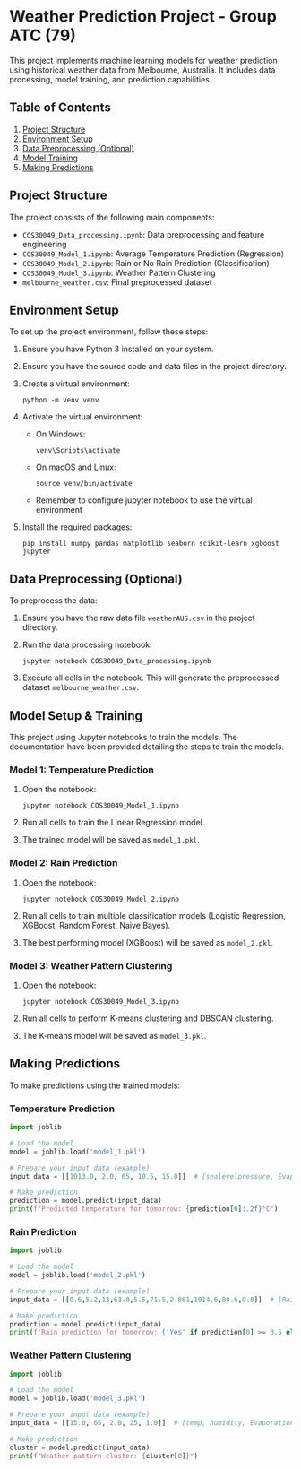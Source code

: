 # Weather Prediction Project - Group ATC (79)

This project implements machine learning models for weather prediction using historical weather data from Melbourne, Australia. It includes data processing, model training, and prediction capabilities.

## Table of Contents

1. [Project Structure](#project-structure)
2. [Environment Setup](#environment-setup)
3. [Data Preprocessing (Optional)](#data-preprocessing-optional)
4. [Model Training](#model-training)
5. [Making Predictions](#making-predictions)

## Project Structure

The project consists of the following main components:

- `COS30049_Data_processing.ipynb`: Data preprocessing and feature engineering
- `COS30049_Model_1.ipynb`: Average Temperature Prediction (Regression)
- `COS30049_Model_2.ipynb`: Rain or No Rain Prediction (Classification)
- `COS30049_Model_3.ipynb`: Weather Pattern Clustering
- `melbourne_weather.csv`: Final preprocessed dataset

## Environment Setup

To set up the project environment, follow these steps:

1. Ensure you have Python 3 installed on your system.

2. Ensure you have the source code and data files in the project directory.

3. Create a virtual environment:

   ```
   python -m venv venv
   ```

4. Activate the virtual environment:

   - On Windows:
     ```
     venv\Scripts\activate
     ```
   - On macOS and Linux:
     ```
     source venv/bin/activate
     ```

   - Remember to configure jupyter notebook to use the virtual environment

5. Install the required packages:
   ```
   pip install numpy pandas matplotlib seaborn scikit-learn xgboost jupyter
   ```

## Data Preprocessing (Optional)

To preprocess the data:

1. Ensure you have the raw data file `weatherAUS.csv` in the project directory.

2. Run the data processing notebook:

   ```
   jupyter notebook COS30049_Data_processing.ipynb
   ```

3. Execute all cells in the notebook. This will generate the preprocessed dataset `melbourne_weather.csv`.

## Model Setup & Training

This project using Jupyter notebooks to train the models. The documentation have been provided detailing the steps to train the models.

### Model 1: Temperature Prediction

1. Open the notebook:

   ```
   jupyter notebook COS30049_Model_1.ipynb
   ```

2. Run all cells to train the Linear Regression model.

3. The trained model will be saved as `model_1.pkl`.

### Model 2: Rain Prediction

1. Open the notebook:

   ```
   jupyter notebook COS30049_Model_2.ipynb
   ```

2. Run all cells to train multiple classification models (Logistic Regression, XGBoost, Random Forest, Naive Bayes).

3. The best performing model (XGBoost) will be saved as `model_2.pkl`.

### Model 3: Weather Pattern Clustering

1. Open the notebook:

   ```
   jupyter notebook COS30049_Model_3.ipynb
   ```

2. Run all cells to perform K-means clustering and DBSCAN clustering.

3. The K-means model will be saved as `model_3.pkl`.

## Making Predictions

To make predictions using the trained models:

### Temperature Prediction

```python
import joblib

# Load the model
model = joblib.load('model_1.pkl')

# Prepare your input data (example)
input_data = [[1013.0, 2.0, 65, 10.5, 15.0]]  # [sealevelpressure, Evaporation, humidity, dew, temp]

# Make prediction
prediction = model.predict(input_data)
print(f"Predicted temperature for tomorrow: {prediction[0]:.2f}°C")
```

### Rain Prediction

```python
import joblib

# Load the model
model = joblib.load('model_2.pkl')

# Prepare your input data (example)
input_data = [[0.6,5.2,13,63.0,5.5,71.5,2.861,1014.6,80.6,0.0]]  # [Rainfall, Evaporation, WindGustDir, WindGustSpeed, dew, humidity, precip, sealevelpressure, cloudcover, RainToday]

# Make prediction
prediction = model.predict(input_data)
print(f"Rain prediction for tomorrow: {'Yes' if prediction[0] >= 0.5 else 'No'}")
```

### Weather Pattern Clustering

```python
import joblib

# Load the model
model = joblib.load('model_3.pkl')

# Prepare your input data (example)
input_data = [[15.0, 65, 2.0, 25, 1.0]]  # [temp, humidity, Evaporation, cloudcover, Rainfall]

# Make prediction
cluster = model.predict(input_data)
print(f"Weather pattern cluster: {cluster[0]}")
```
